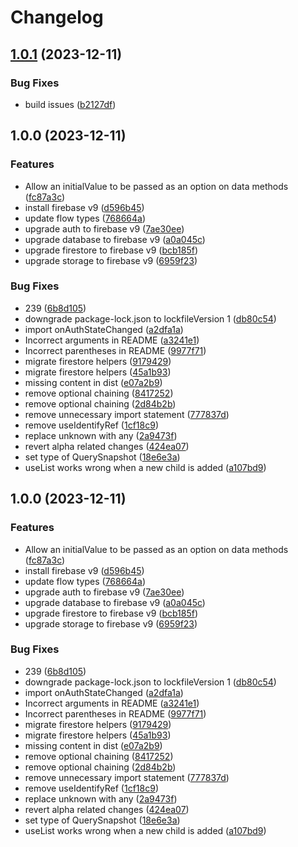 # Changelog

## [1.0.1](https://github.com/yamcodes/hooked-on-firebase/compare/v1.0.0...v1.0.1) (2023-12-11)


### Bug Fixes

* build issues ([b2127df](https://github.com/yamcodes/hooked-on-firebase/commit/b2127df5bf5fb91ec991d6b07f9c2ccd755cab83))

## 1.0.0 (2023-12-11)


### Features

* Allow an initialValue to be passed as an option on data methods ([fc87a3c](https://github.com/yamcodes/hooked-on-firebase/commit/fc87a3c4b43c8fd78413c2980f8a463ae7cffe01))
* install firebase v9 ([d596b45](https://github.com/yamcodes/hooked-on-firebase/commit/d596b45bc692abddd7ba636264527a37e70a14d5))
* update flow types ([768664a](https://github.com/yamcodes/hooked-on-firebase/commit/768664a3aa4ec76d76d07b3ac4263fcd8a901ef3))
* upgrade auth to firebase v9 ([7ae30ee](https://github.com/yamcodes/hooked-on-firebase/commit/7ae30eeed84d793a9e8f4012d8861786820677e7))
* upgrade database to firebase v9 ([a0a045c](https://github.com/yamcodes/hooked-on-firebase/commit/a0a045c9b452c9bc42625c62053f84500789643c))
* upgrade firestore to firebase v9 ([bcb185f](https://github.com/yamcodes/hooked-on-firebase/commit/bcb185feb2a6a4f7d70ddbfed8b6e5b56d31a7a8))
* upgrade storage to firebase v9 ([6959f23](https://github.com/yamcodes/hooked-on-firebase/commit/6959f232d218fe6fc72c6b992a84eb981b43e8dc))


### Bug Fixes

* 239 ([6b8d105](https://github.com/yamcodes/hooked-on-firebase/commit/6b8d1051baa288be809b10937485417be6d13eff))
* downgrade package-lock.json to lockfileVersion 1 ([db80c54](https://github.com/yamcodes/hooked-on-firebase/commit/db80c5479d3173370dfc244da68a3041b9ae2c53))
* import onAuthStateChanged ([a2dfa1a](https://github.com/yamcodes/hooked-on-firebase/commit/a2dfa1aa6342cce3bd28175abd27c6d0ddeb3ad4))
* Incorrect arguments in README ([a3241e1](https://github.com/yamcodes/hooked-on-firebase/commit/a3241e11cc4ffdf7f19ce814c4819f5c8070b1ad))
* Incorrect parentheses in README ([9977f71](https://github.com/yamcodes/hooked-on-firebase/commit/9977f71736360cf7818a5d7bc64b6ccb0d64cced))
* migrate firestore helpers ([9179429](https://github.com/yamcodes/hooked-on-firebase/commit/9179429cc74dad1630933689001e699a62fc7ef3))
* migrate firestore helpers ([45a1b93](https://github.com/yamcodes/hooked-on-firebase/commit/45a1b9349b11df81e03c8ececf492cefe100e5e9))
* missing content in dist ([e07a2b9](https://github.com/yamcodes/hooked-on-firebase/commit/e07a2b9f09ab6f5aa299508cecdfb53313589ff1))
* remove optional chaining ([8417252](https://github.com/yamcodes/hooked-on-firebase/commit/841725269fdb75615633ea8b7e122e626e179a60))
* remove optional chaining ([2d84b2b](https://github.com/yamcodes/hooked-on-firebase/commit/2d84b2bd15fdf3c672a5cfad6ab57ea7a58a7871))
* remove unnecessary import statement ([777837d](https://github.com/yamcodes/hooked-on-firebase/commit/777837d2b3d076e82433a0ae93e3afcaaf0ac264))
* remove useIdentifyRef ([1cf18c9](https://github.com/yamcodes/hooked-on-firebase/commit/1cf18c95627d1d8aaf2dfecb10679afb4b32c2fe))
* replace unknown with any ([2a9473f](https://github.com/yamcodes/hooked-on-firebase/commit/2a9473f6db276a59bed85d9199b4c4e7f6ec763e))
* revert alpha related changes ([424ea07](https://github.com/yamcodes/hooked-on-firebase/commit/424ea0776109fa771188e43acbff9f34edc3522b))
* set type of QuerySnapshot ([18e6e3a](https://github.com/yamcodes/hooked-on-firebase/commit/18e6e3afa968e4932f7fe2f5b4a3deb7caf7444a))
* useList works wrong when a new child is added ([a107bd9](https://github.com/yamcodes/hooked-on-firebase/commit/a107bd9b188eafdd1920e973467f688a603d7d05))

## 1.0.0 (2023-12-11)


### Features

* Allow an initialValue to be passed as an option on data methods ([fc87a3c](https://github.com/yamcodes/hooked-on-firebase/commit/fc87a3c4b43c8fd78413c2980f8a463ae7cffe01))
* install firebase v9 ([d596b45](https://github.com/yamcodes/hooked-on-firebase/commit/d596b45bc692abddd7ba636264527a37e70a14d5))
* update flow types ([768664a](https://github.com/yamcodes/hooked-on-firebase/commit/768664a3aa4ec76d76d07b3ac4263fcd8a901ef3))
* upgrade auth to firebase v9 ([7ae30ee](https://github.com/yamcodes/hooked-on-firebase/commit/7ae30eeed84d793a9e8f4012d8861786820677e7))
* upgrade database to firebase v9 ([a0a045c](https://github.com/yamcodes/hooked-on-firebase/commit/a0a045c9b452c9bc42625c62053f84500789643c))
* upgrade firestore to firebase v9 ([bcb185f](https://github.com/yamcodes/hooked-on-firebase/commit/bcb185feb2a6a4f7d70ddbfed8b6e5b56d31a7a8))
* upgrade storage to firebase v9 ([6959f23](https://github.com/yamcodes/hooked-on-firebase/commit/6959f232d218fe6fc72c6b992a84eb981b43e8dc))


### Bug Fixes

* 239 ([6b8d105](https://github.com/yamcodes/hooked-on-firebase/commit/6b8d1051baa288be809b10937485417be6d13eff))
* downgrade package-lock.json to lockfileVersion 1 ([db80c54](https://github.com/yamcodes/hooked-on-firebase/commit/db80c5479d3173370dfc244da68a3041b9ae2c53))
* import onAuthStateChanged ([a2dfa1a](https://github.com/yamcodes/hooked-on-firebase/commit/a2dfa1aa6342cce3bd28175abd27c6d0ddeb3ad4))
* Incorrect arguments in README ([a3241e1](https://github.com/yamcodes/hooked-on-firebase/commit/a3241e11cc4ffdf7f19ce814c4819f5c8070b1ad))
* Incorrect parentheses in README ([9977f71](https://github.com/yamcodes/hooked-on-firebase/commit/9977f71736360cf7818a5d7bc64b6ccb0d64cced))
* migrate firestore helpers ([9179429](https://github.com/yamcodes/hooked-on-firebase/commit/9179429cc74dad1630933689001e699a62fc7ef3))
* migrate firestore helpers ([45a1b93](https://github.com/yamcodes/hooked-on-firebase/commit/45a1b9349b11df81e03c8ececf492cefe100e5e9))
* missing content in dist ([e07a2b9](https://github.com/yamcodes/hooked-on-firebase/commit/e07a2b9f09ab6f5aa299508cecdfb53313589ff1))
* remove optional chaining ([8417252](https://github.com/yamcodes/hooked-on-firebase/commit/841725269fdb75615633ea8b7e122e626e179a60))
* remove optional chaining ([2d84b2b](https://github.com/yamcodes/hooked-on-firebase/commit/2d84b2bd15fdf3c672a5cfad6ab57ea7a58a7871))
* remove unnecessary import statement ([777837d](https://github.com/yamcodes/hooked-on-firebase/commit/777837d2b3d076e82433a0ae93e3afcaaf0ac264))
* remove useIdentifyRef ([1cf18c9](https://github.com/yamcodes/hooked-on-firebase/commit/1cf18c95627d1d8aaf2dfecb10679afb4b32c2fe))
* replace unknown with any ([2a9473f](https://github.com/yamcodes/hooked-on-firebase/commit/2a9473f6db276a59bed85d9199b4c4e7f6ec763e))
* revert alpha related changes ([424ea07](https://github.com/yamcodes/hooked-on-firebase/commit/424ea0776109fa771188e43acbff9f34edc3522b))
* set type of QuerySnapshot ([18e6e3a](https://github.com/yamcodes/hooked-on-firebase/commit/18e6e3afa968e4932f7fe2f5b4a3deb7caf7444a))
* useList works wrong when a new child is added ([a107bd9](https://github.com/yamcodes/hooked-on-firebase/commit/a107bd9b188eafdd1920e973467f688a603d7d05))
